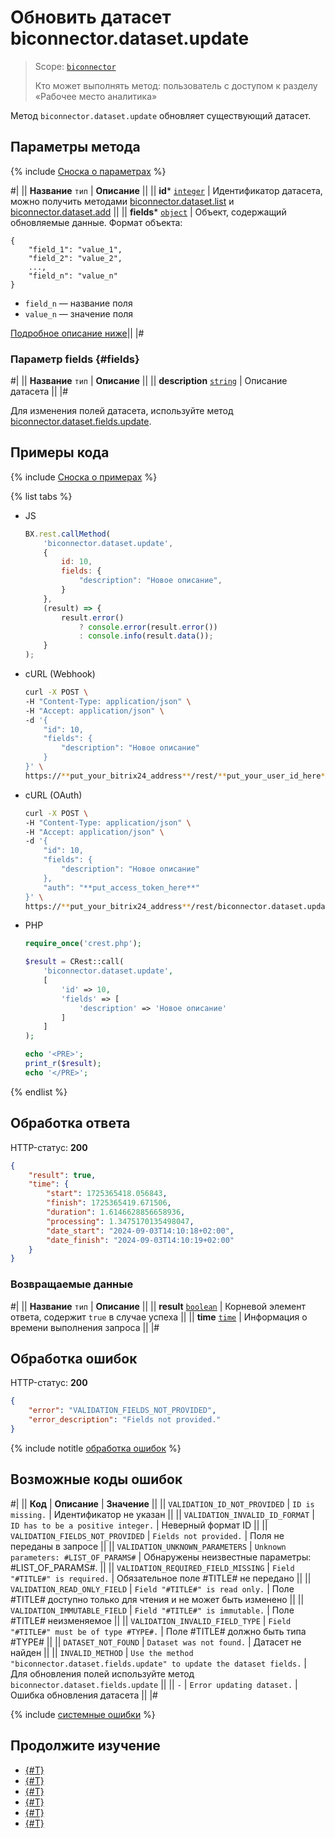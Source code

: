 # Обновить датасет biconnector.dataset.update

> Scope: [`biconnector`](../../scopes/permissions.md)
>
> Кто может выполнять метод: пользователь с доступом к разделу «Рабочее место аналитика»

Метод `biconnector.dataset.update` обновляет существующий датасет.

## Параметры метода

{% include [Сноска о параметрах](../../../_includes/required.md) %}

#|
|| **Название**
`тип` | **Описание** ||
|| **id***
[`integer`](../../data-types.md) | Идентификатор датасета, можно получить методами [biconnector.dataset.list](./biconnector-dataset-list.md) и [biconnector.dataset.add](./biconnector-dataset-add.md) ||
|| **fields***
[`object`](../../data-types.md) | Объект, содержащий обновляемые данные.
Формат объекта: 

```
{
    "field_1": "value_1",
    "field_2": "value_2",
    ...,
    "field_n": "value_n"
}
```

- `field_n` — название поля
- `value_n` — значение поля

[Подробное описание ниже](#fields)||
|#

### Параметр fields {#fields}

#|
|| **Название**
`тип` | **Описание** ||
|| **description**
[`string`](../../data-types.md) | Описание датасета ||
|#

Для изменения полей датасета, используйте метод [biconnector.dataset.fields.update](./biconnector-dataset-fields-update.md).

## Примеры кода

{% include [Сноска о примерах](../../../_includes/examples.md) %}

{% list tabs %}

- JS

    ```js
    BX.rest.callMethod(
        'biconnector.dataset.update',
        {
            id: 10,
            fields: {
                "description": "Новое описание",
            }
        },
        (result) => {
            result.error()
                ? console.error(result.error())
                : console.info(result.data());
        }
    );
    ```

- cURL (Webhook)

    ```bash
    curl -X POST \
    -H "Content-Type: application/json" \
    -H "Accept: application/json" \
    -d '{
        "id": 10,
        "fields": {
            "description": "Новое описание"
        }
    }' \
    https://**put_your_bitrix24_address**/rest/**put_your_user_id_here**/**put_your_webbhook_here**/biconnector.dataset.update
    ```

- cURL (OAuth)

    ```bash
    curl -X POST \
    -H "Content-Type: application/json" \
    -H "Accept: application/json" \
    -d '{
        "id": 10,
        "fields": {
            "description": "Новое описание"
        },
        "auth": "**put_access_token_here**"
    }' \
    https://**put_your_bitrix24_address**/rest/biconnector.dataset.update
    ```

- PHP

    ```php
    require_once('crest.php');

    $result = CRest::call(
        'biconnector.dataset.update',
        [
            'id' => 10,
            'fields' => [
                'description' => 'Новое описание'
            ]
        ]
    );

    echo '<PRE>';
    print_r($result);
    echo '</PRE>';
    ```

{% endlist %}

## Обработка ответа

HTTP-статус: **200**

```json
{
    "result": true,
    "time": {
        "start": 1725365418.056843,
        "finish": 1725365419.671506,
        "duration": 1.6146628856658936,
        "processing": 1.3475170135498047,
        "date_start": "2024-09-03T14:10:18+02:00",
        "date_finish": "2024-09-03T14:10:19+02:00"
    }
}
```

### Возвращаемые данные

#|
|| **Название**
`тип` | **Описание** ||
|| **result**
[`boolean`](../../data-types.md) | Корневой элемент ответа, содержит `true` в случае успеха ||
|| **time**
[`time`](../../data-types.md#time) | Информация о времени выполнения запроса ||
|#

## Обработка ошибок

HTTP-статус: **200**

```json
{
    "error": "VALIDATION_FIELDS_NOT_PROVIDED",
    "error_description": "Fields not provided."
}
```

{% include notitle [обработка ошибок](../../../_includes/error-info.md) %}

## Возможные коды ошибок

#|
|| **Код** | **Описание** | **Значение** ||
|| `VALIDATION_ID_NOT_PROVIDED` | `ID is missing.` | Идентификатор не указан ||
|| `VALIDATION_INVALID_ID_FORMAT` | `ID has to be a positive integer.` | Неверный формат ID ||
|| `VALIDATION_FIELDS_NOT_PROVIDED` | `Fields not provided.` | Поля не переданы в запросе ||
|| `VALIDATION_UNKNOWN_PARAMETERS` | `Unknown parameters: #LIST_OF_PARAMS#` | Обнаружены неизвестные параметры: #LIST\_OF\_PARAMS#. ||
|| `VALIDATION_REQUIRED_FIELD_MISSING` | `Field "#TITLE#" is required.` | Обязательное поле #TITLE# не передано ||
|| `VALIDATION_READ_ONLY_FIELD` | `Field "#TITLE#" is read only.` | Поле #TITLE# доступно только для чтения и не может быть изменено ||
|| `VALIDATION_IMMUTABLE_FIELD` | `Field "#TITLE#" is immutable.` | Поле #TITLE# неизменяемое ||
|| `VALIDATION_INVALID_FIELD_TYPE` | `Field "#TITLE#" must be of type #TYPE#.` | Поле #TITLE# должно быть типа #TYPE# ||
|| `DATASET_NOT_FOUND` | `Dataset was not found.` | Датасет не найден ||
|| `INVALID_METHOD` | `Use the method "biconnector.dataset.fields.update" to update the dataset fields.` | Для обновления полей используйте метод `biconnector.dataset.fields.update` ||
|| `-` | `Error updating dataset.` | Ошибка обновления датасета ||
|#

{% include [системные ошибки](../../../_includes/system-errors.md) %}

## Продолжите изучение

- [{#T}](./biconnector-dataset-add.md)
- [{#T}](./biconnector-dataset-fields.md)
- [{#T}](./biconnector-dataset-fields-update.md)
- [{#T}](./biconnector-dataset-get.md)
- [{#T}](./biconnector-dataset-list.md)
- [{#T}](./biconnector-dataset-delete.md)
